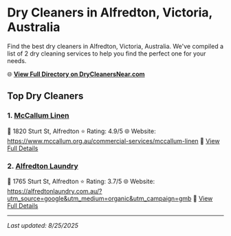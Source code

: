 # Dry Cleaners in Alfredton, Victoria, Australia

Find the best dry cleaners in Alfredton, Victoria, Australia. We've compiled a list of 2 dry cleaning services to help you find the perfect one for your needs.

🌐 **[View Full Directory on DryCleanersNear.com](https://drycleanersnear.com/city/Australia/Victoria/Alfredton)**

## Top Dry Cleaners

### 1. [McCallum Linen](https://drycleanersnear.com/dryCleaner/689e94ace14d6a68167176a4/mccallum-linen)
📍 1820 Sturt St, Alfredton
⭐ Rating: 4.9/5
🌐 Website: https://www.mccallum.org.au/commercial-services/mccallum-linen
🔗 [View Full Details](https://drycleanersnear.com/dryCleaner/689e94ace14d6a68167176a4/mccallum-linen)

### 2. [Alfredton Laundry](https://drycleanersnear.com/dryCleaner/689e94abe14d6a6816717684/alfredton-laundry)
📍 1765 Sturt St, Alfredton
⭐ Rating: 3.7/5
🌐 Website: https://alfredtonlaundry.com.au/?utm_source=google&utm_medium=organic&utm_campaign=gmb
🔗 [View Full Details](https://drycleanersnear.com/dryCleaner/689e94abe14d6a6816717684/alfredton-laundry)


---

*Last updated: 8/25/2025*
